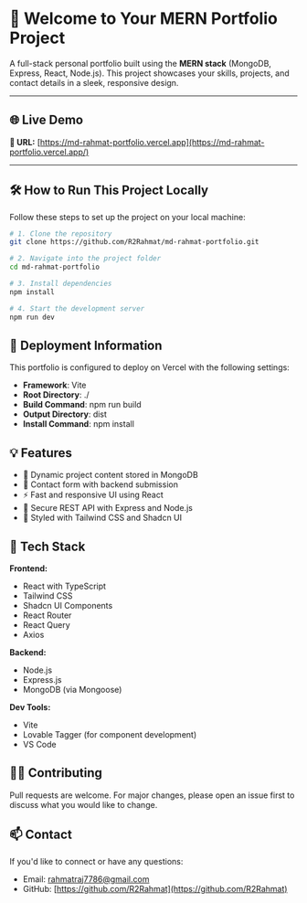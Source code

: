 
# 🚀 Welcome to Your MERN Portfolio Project

A full-stack personal portfolio built using the **MERN stack** (MongoDB, Express, React, Node.js). This project showcases your skills, projects, and contact details in a sleek, responsive design.

---

## 🌐 Live Demo

**🔗 URL:** [https://md-rahmat-portfolio.vercel.app](https://md-rahmat-portfolio.vercel.app/)

---

## 🛠 How to Run This Project Locally

Follow these steps to set up the project on your local machine:

```bash
# 1. Clone the repository
git clone https://github.com/R2Rahmat/md-rahmat-portfolio.git

# 2. Navigate into the project folder
cd md-rahmat-portfolio

# 3. Install dependencies
npm install

# 4. Start the development server
npm run dev
```

## 📝 Deployment Information

This portfolio is configured to deploy on Vercel with the following settings:

- **Framework**: Vite
- **Root Directory**: ./
- **Build Command**: npm run build
- **Output Directory**: dist
- **Install Command**: npm install

## 💡 Features
- 📝 Dynamic project content stored in MongoDB
- 📧 Contact form with backend submission
- ⚡ Fast and responsive UI using React
- 🔐 Secure REST API with Express and Node.js
- 🌈 Styled with Tailwind CSS and Shadcn UI

## 🔧 Tech Stack
**Frontend:**
- React with TypeScript
- Tailwind CSS
- Shadcn UI Components
- React Router
- React Query
- Axios

**Backend:**
- Node.js
- Express.js
- MongoDB (via Mongoose)

**Dev Tools:**
- Vite
- Lovable Tagger (for component development)
- VS Code

## 🧑‍💻 Contributing
Pull requests are welcome. For major changes, please open an issue first to discuss what you would like to change.

## 📫 Contact
If you'd like to connect or have any questions:

- Email: rahmatraj7786@gmail.com
- GitHub: [https://github.com/R2Rahmat](https://github.com/R2Rahmat)
